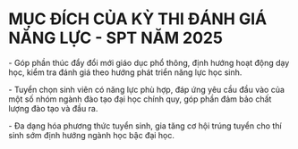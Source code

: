 # MỤC ĐÍCH CỦA KỲ THI ĐÁNH GIÁ NĂNG LỰC - SPT NĂM 2025

\- Góp phần thúc đẩy đổi mới giáo dục phổ thông, định hướng hoạt động dạy học, kiểm tra đánh giá theo hướng phát triển năng lực học sinh.

\- Tuyển chọn sinh viên có năng lực phù hợp, đáp ứng yêu cầu đầu vào của một số nhóm ngành đào tạo đại học chính quy, góp phần đảm bảo chất lượng đào tạo và đầu ra.

\- Đa dạng hóa phương thức tuyển sinh, gia tăng cơ hội trúng tuyển cho thí sinh sớm định hướng ngành học bậc đại học.